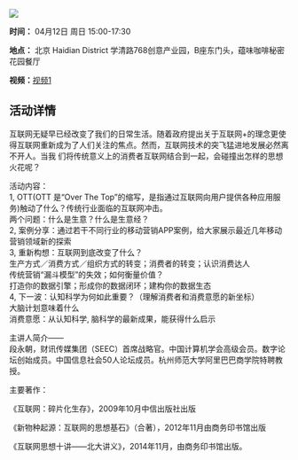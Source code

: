 ![](http://www.swarma.org/files/201503310511_4fb1aaa10b4c0bf.jpg)

**时间：** 04月12日 周日 15:00-17:30

**地点：** 北京 Haidian District 学清路768创意产业园，B座东门头，蕴味咖啡秘密花园餐厅

**视频：**[视频1](http://v.youku.com/v_show/id_XOTU0NzMzMTMy.html?from=s1.8-1-1.2)

##  活动详情

互联网无疑早已经改变了我们的日常生活。随着政府提出关于互联网+的理念更使得互联网重新成为了人们关注的焦点。然而，互联网技术的突飞猛进地发展必然离不开人。当我
们将传统意义上的消费者互联网结合到一起，会碰撞出怎样的思想火花呢？  
  
活动内容：  
1, OTT(OTT 是“Over The Top”的缩写，是指通过互联网向用户提供各种应用服务)触动了什么？传统行业面临的互联网冲击。  
两个问题：什么是生意？什么是生意经？  
2, 案例分享：通过若干不同行业的移动营销APP案例，给大家展示最近几年移动营销领域新的探索  
3, 重新构想：互联网到底改变了什么？  
生产方式／消费方式／组织方式的转变；消费者的转变；认识消费达人  
传统营销“漏斗模型”的失效；如何衡量价值？  
打造你的数据引擎；形成你的数据闭环；建构你的数据生态  
4, 下一波：认知科学为何如此重要？（理解消费者和消费意愿的新坐标）  
大脑计划意味着什么  
消费意愿：从认知科学, 脑科学的最新成果，能获得什么启示  
  
主讲人简介——  
段永朝，财讯传媒集团（SEEC）首席战略官。中国计算机学会高级会员。数字论坛创始成员。中国信息社会50人论坛成员。杭州师范大学阿里巴巴商学院特聘教授。  
  
主要著作：  
  
《互联网：碎片化生存》，2009年10月中信出版社出版  
  
《新物种起源：互联网的思想基石》（合著），2012年11月由商务印书馆出版  
  
《互联网思想十讲——北大讲义》，2014年11月，由商务印书馆出版。

